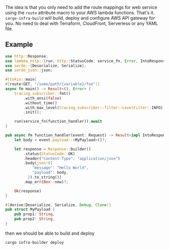 The idea is that you only need to add the route mappings for web service using the `route` attribute macro to your AWS lambda functions. That's it. `cargo-infra-build` will build, deploy and configure AWS API gateway for you. No need to deal with Terraform, CloudFront, Serverless or any YAML file.

## Example

```rust
use http::Response;
use lambda_http::{run, http::StatusCode, service_fn, Error, IntoResponse, Request, RequestExt};
use serde::{Deserialize, Serialize};
use serde_json::json;

#[tokio::main]
#[route(GET, "/some/path/{variable}/foo")]
async fn main() -> Result<(), Error> {
    tracing_subscriber::fmt()
        .with_ansi(false)
        .without_time()
        .with_max_level(tracing_subscriber::filter::LevelFilter::INFO)
        .init();

    run(service_fn(function_handler)).await
}

pub async fn function_handler(event: Request) -> Result<impl IntoResponse, Error> {
    let body = event.payload::<MyPayload>()?;

    let response = Response::builder()
        .status(StatusCode::OK)
        .header("Content-Type", "application/json")
        .body(json!({
            "message": "Hello World",
            "payload": body,
          }).to_string())
        .map_err(Box::new)?;

    Ok(response)
}

#[derive(Deserialize, Serialize, Debug, Clone)]
pub struct MyPayload {
    pub prop1: String,
    pub prop2: String,
}
```

then we should be able to build and deploy

```bash
cargo infra-builder deploy
```
